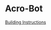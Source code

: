 # Acro-Bot

[Building Instructions](https://www.lego.com/cdn/product-assets/product.bi.core.pdf/4157492.pdf)
